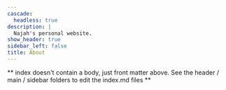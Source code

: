 ```yaml
---
cascade:
  headless: true
description: |
  Najah's personal website.
show_header: true
sidebar_left: false
title: About
---
```


** index doesn't contain a body, just front matter above.
See the header / main / sidebar folders to edit the index.md files **
